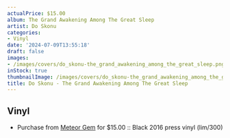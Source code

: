 ```yaml
---
actualPrice: $15.00
album: The Grand Awakening Among The Great Sleep
artist: Do Skonu
categories:
- Vinyl
date: '2024-07-09T13:55:18'
draft: false
images:
- /images/covers/do_skonu-the_grand_awakening_among_the_great_sleep.png
inStock: true
thumbnailImage: /images/covers/do_skonu-the_grand_awakening_among_the_great_sleep-thumb.png
title: Do Skonu - The Grand Awakening Among The Great Sleep
---
```


## Vinyl
* Purchase from [Meteor Gem](https://meteor-gem.com/products/used-do-skonu-the-grand-awakening-among-the-great-sleep-lp) for $15.00 :: Black 2016 press vinyl (lim/300)
